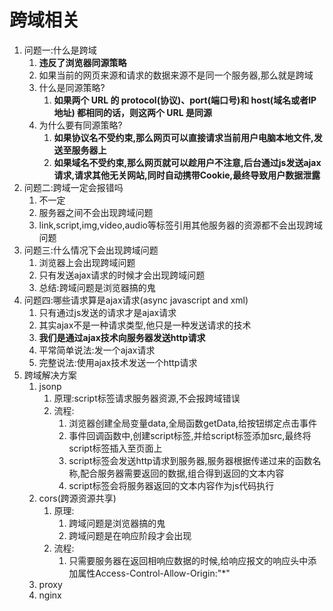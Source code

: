 # 跨域相关

1. 问题一:什么是跨域
   1. **违反了浏览器同源策略**
   2. 如果当前的网页来源和请求的数据来源不是同一个服务器,那么就是跨域
   3. 什么是同源策略?
      1. **如果两个 URL 的 protocol(协议)、port(端口号)和 host(域名或者IP地址) 都相同的话，则这两个 URL 是同源**
   4. 为什么要有同源策略?
      1. **如果协议名不受约束,那么网页可以直接请求当前用户电脑本地文件,发送至服务器上**
      2. **如果域名不受约束,那么网页就可以趁用户不注意,后台通过js发送ajax请求,请求其他无关网站,同时自动携带Cookie,最终导致用户数据泄露**
2. 问题二:跨域一定会报错吗
   1. 不一定
   2. 服务器之间不会出现跨域问题
   3. link,script,img,video,audio等标签引用其他服务器的资源都不会出现跨域问题
3. 问题三:什么情况下会出现跨域问题
   1. 浏览器上会出现跨域问题
   2. 只有发送ajax请求的时候才会出现跨域问题
   3. 总结:跨域问题是浏览器搞的鬼
4. 问题四:哪些请求算是ajax请求(async javascript and xml)
   1. 只有通过js发送的请求才是ajax请求
   2. 其实ajax不是一种请求类型,他只是一种发送请求的技术
   3. **我们是通过ajax技术向服务器发送http请求**
   4. 平常简单说法:发一个ajax请求
   5. 完整说法:使用ajax技术发送一个http请求
5. 跨域解决方案
   1. jsonp
      1. 原理:script标签请求服务器资源,不会报跨域错误
      2. 流程:
         1. 浏览器创建全局变量data,全局函数getData,给按钮绑定点击事件
         2. 事件回调函数中,创建script标签,并给script标签添加src,最终将script标签插入至页面上
         3. script标签会发送http请求到服务器,服务器根据传递过来的函数名称,配合服务器需要返回的数据,组合得到返回的文本内容
         4. script标签会将服务器返回的文本内容作为js代码执行
   2. cors(跨源资源共享)
      1. 原理:
         1. 跨域问题是浏览器搞的鬼
         2. 跨域问题是在响应阶段才会出现
      2. 流程:
         1. 只需要服务器在返回相响应数据的时候,给响应报文的响应头中添加属性Access-Control-Allow-Origin:"*"
   3. proxy
   4. nginx

